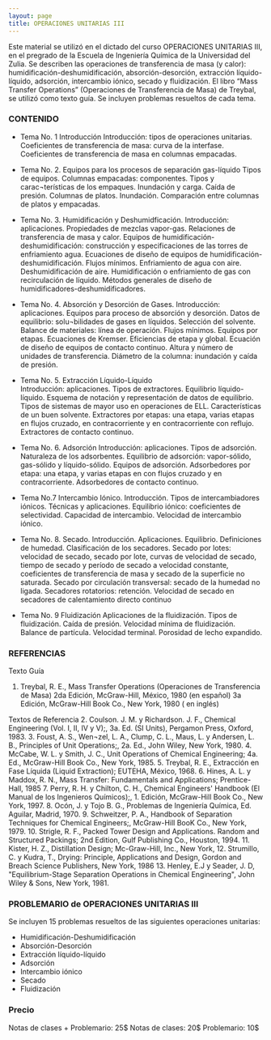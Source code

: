 ```yaml
---
layout: page
title: OPERACIONES UNITARIAS III
---
```


Este material se utilizó en el dictado del curso OPERACIONES UNITARIAS III, en el pregrado de la Escuela de Ingeniería Química de la Universidad del Zulia. 
Se describen las operaciones de transferencia de masa (y calor): humidificación-deshumidificación, absorción-desorción, extracción líquido-líquido, adsorción, intercambio iónico, secado y fluidización. El libro “Mass Transfer Operations” (Operaciones de Transferencia de Masa) de Treybal, se utilizó como texto guía. 
Se incluyen problemas resueltos de cada tema.

### CONTENIDO
- Tema No. 1 Introducción
Introducción: tipos de operaciones unitarias. Coeficientes de transferencia de masa: curva de la interfase. Coeficientes de transferencia de masa en columnas empacadas.

- Tema No. 2. Equipos para los procesos de separación gas-líquido
Tipos de equipos. Columnas empacadas: componentes. Tipos  y carac¬terísticas de los empaques. Inundación y carga. Caída de presión. Columnas de platos. Inundación. Comparación entre columnas de platos y empacadas. 

- Tema No. 3. Humidificación y Deshumidficación. 
Introducción: aplicaciones. Propiedades de mezclas vapor-gas. Relaciones de transferencia de masa y calor. Equipos de humidificación-deshumidificación: construcción y especificaciones de las torres de enfriamiento agua. Ecuaciones de diseño de equipos de humidificación-deshumidificación. Flujos mínimos. Enfriamiento de agua con aire. Deshumidificación de aire. Humidificación o enfriamiento de gas con recirculación de líquido. Métodos generales de diseño de humidificadores-deshumidificadores.

- Tema No. 4. Absorción y Desorción de Gases. 
Introducción: aplicaciones. Equipos para proceso de absorción y desorción. Datos de equilibrio: solu¬bilidades de gases en líquidos. Selección del solvente. Balance de materiales: línea de operación. Flujos mínimos. Equipos por etapas. Ecuaciones de  Kremser. Eficiencias de etapa y global. Ecuación de diseño de equipos de contacto continuo. Altura y número de unidades de transferencia. Diámetro de la columna: inundación y caída de presión. 

- Tema No. 5. Extracción Líquido-Líquido  
Introducción: aplicaciones. Tipos de extractores. Equilibrio líquido-líquido. Esquema de notación y representación de datos de equilibrio. Tipos de sistemas de mayor uso en operaciones de ELL. Características de un buen solvente. Extractores por etapas: una etapa, varias etapas en flujos cruzado, en contracorriente y en contracorriente con reflujo. Extractores de contacto continuo.

- Tema No. 6. Adsorción 
Introducción: aplicaciones. Tipos de adsorción. Naturaleza de los adsorbentes. Equilibrio de adsorción: vapor-sólido,  gas-sólido y líquido-sólido. Equipos de adsorción. Adsorbedores por etapa: una etapa, y varias etapas en con flujos cruzado y en contracorriente. Adsorbedores de contacto continuo. 

- Tema No.7 Intercambio Iónico. 
Introducción. Tipos de intercambiadores iónicos. Técnicas y aplicaciones. Equilibrio iónico: coeficientes de selectividad. Capacidad de intercambio. Velocidad de intercambio iónico.   

- Tema No. 8. Secado. 
Introducción. Aplicaciones. Equilibrio. Definiciones de humedad. Clasificación de los secadores. Secado por lotes: velocidad de secado, secado por lote, curvas de velocidad de secado, tiempo de secado y período de secado a velocidad constante, coeficientes de transferencia de masa y secado de la superficie no saturada. Secado por circulación transversal: secado de la humedad no ligada. Secadores rotatorios: retención. Velocidad de secado en secadores de calentamiento directo continuo 

- Tema No. 9 Fluidización
Aplicaciones de la fluidización. Tipos de fluidización. Caída de presión. Velocidad mínima de fluidización. Balance de partícula. Velocidad terminal. Porosidad de lecho expandido. 

### REFERENCIAS

Texto Guía 
1. Treybal, R. E., Mass Transfer Operations (Operaciones de Transferencia de Masa) 
2da Edición, McGraw-Hill, México, 1980 (en español)
3a Edición, McGraw-Hill Book Co., New York, 1980 ( en inglés)

Textos de Referencia 
 2. Coulson. J. M. y Richardson. J. F., Chemical Engineering (Vol. I, II, IV y V);, 3a. Ed. (SI Units), Pergamon Press, Oxford, 1983.
 3. Foust, A. S., Wen¬zel, L. A., Clump, C. L., Maus, L. y Andersen, L. B., Principles of Unit Operations;, 2a. Ed., John Wiley, New York, 1980.
 4. McCabe, W. L. y Smith, J. C., Unit Operations of Chemical Engineering; 4a. Ed., McGraw-Hill Book Co., New York, 1985.
 5. Treybal, R. E.,  Extracción en Fase Líquida (Liquid Extraction); EUTEHA, México, 1968.
 6. Hines, A. L. y Maddox, R. N., Mass Transfer: Fundamentals and Applications; Prentice-Hall, 1985
 7. Perry, R. H. y Chilton, C. H., Chemical Engineers' Handbook (El Manual de los Ingenieros Químicos);, 	1. Edición, McGraw-Hill Book Co., New York, 1997.
 8. Ocón, J. y Tojo B. G., Problemas de Ingeniería Química, Ed. Aguilar, Madrid, 1970.
 9. Schweitzer, P. A., Handbook of Separation Techniques for Chemical Engineers;, McGraw-Hill BooK Co., New York, 1979.
 10. Strigle, R. F., Packed Tower Design and Applications. Random and Structured Packings; 2nd Edition,  Gulf Publishing Co., Houston, 1994.
11. Kister, H. Z., Distillation Design; Mc-Graw-Hill, Inc., New York,
12. Strumillo, C. y Kudra, T., Drying: Principle, Applications and Design, Gordon and Breach Science Publishers, New York, 1986
13. Henley, E.J y Seader, J. D, "Equilibrium-Stage Separation Operations in Chemical Engineering", John Wiley & Sons, New York, 1981.

### PROBLEMARIO de OPERACIONES UNITARIAS III

Se incluyen 15 problemas resueltos de las siguientes operaciones unitarias:
- Humidificación-Deshumidificación
- Absorción-Desorción
- Extracción líquido-líquido
- Adsorción
- Intercambio iónico
- Secado
- Fluidización

### Precio
Notas de clases + Problemario: 25$
Notas de clases: 20$ 
Problemario: 10$